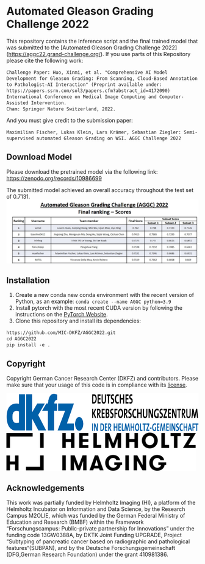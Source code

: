 # Automated Gleason Grading Challenge 2022


This repository contains the Inference script and the final trained model that was submitted to the [Automated Gleason Grading Challenge 2022] (https://aggc22.grand-challenge.org/). 
If you use parts of this Repository please cite the following work:
```
Challenge Paper: Huo, Xinmi, et al. "Comprehensive AI Model Development for Gleason Grading: From Scanning, Cloud-Based Annotation to Pathologist-AI Interaction" (Preprint available under: https://papers.ssrn.com/sol3/papers.cfm?abstract_id=4172090)
International Conference on Medical Image Computing and Computer-Assisted Intervention.
Cham: Springer Nature Switzerland, 2022.
```
And you must give credit to the submission paper:
```
Maximilian Fischer, Lukas Klein, Lars Krämer, Sebastian Ziegler: Semi-supervised automated Gleason Grading on WSI. AGGC Challenge 2022
```

## Download Model
Please download the pretrained model via the following link: https://zenodo.org/records/10986699

The submitted model achieved an overall accuracy throughout the test set of 0.7131. 
<img src="assets/Rankings.png"/>

## Installation
1) Create a new conda new conda environment with the recent version of Python,
as an example: `conda create --name AGGC python=3.9`
2) Install pytorch with the most recent CUDA version by following the instructions on the
[PyTorch Website](https://pytorch.org/get-started/locally/).
3) Clone this repository and install its dependencies:
```
https://github.com/MIC-DKFZ/AGGC2022.git
cd AGGC2022
pip install -e .
```

## Copyright
Copyright German Cancer Research Center (DKFZ) and contributors.
Please make sure that your usage of this code is in compliance with its
[license](https://github.com/MIC-DKFZ/AGGC2022/master/LICENSE).

<img src="assets/dkfz_logo.png" height="100px" />
<img src="assets/HI_Logo.png" height="100px" />

## Acknowledgements
This work was partially funded by Helmholtz Imaging (HI), a platform of the Helmholtz Incubator on Information and Data Science, by the Research Campus M2OLIE, which was funded by the German Federal Ministry of Education and Research (BMBF) within the Framework “Forschungscampus: Public-private partnership for Innovations” under the funding code 13GW0388A, by DKTK Joint Funding UPGRADE, Project “Subtyping of pancreatic cancer based on radiographic and pathological features“(SUBPAN), and by the Deutsche Forschungsgemeinschaft (DFG,German Research Foundation) under the grant 410981386.